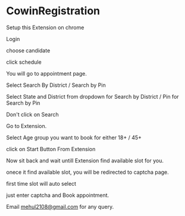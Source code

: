 # CowinRegistration

Setup this Extension on chrome

Login

choose candidate

click schedule

You will go to appointment page.

Select Search By District / Search by Pin

Select State and District from dropdown for Search by District / Pin for Search by Pin

Don't click on Search

Go to Extension.

Select Age group you want to book for either 18+ / 45+

click on Start Button From Extension

Now sit back and wait untill Extension find available slot for you.

onece it find available slot, you will be redirected to captcha page.

first time slot will auto select

just enter captcha and Book appointment.

Email mehul2108@gmail.com for any query.
